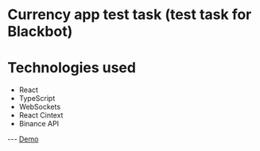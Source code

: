 # Currency app test task (test task for  Blackbot)

  # Technologies used
- React
- TypeScript
- WebSockets
- React Cintext
- Binance API

--- [Demo](https://main--cheerful-starburst-a77f5e.netlify.app/)


